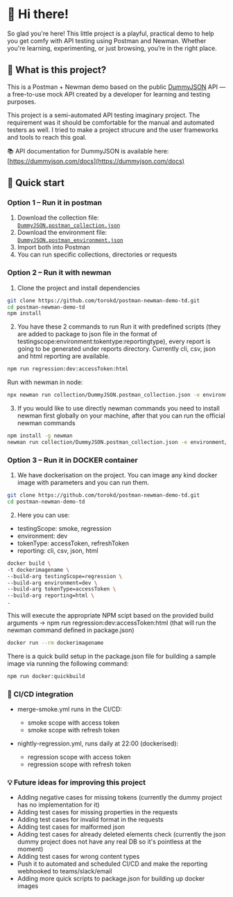 # 👋 Hi there!
So glad you're here! This little project is a playful, practical demo to help you get comfy with API testing using Postman and Newman. Whether you're learning, experimenting, or just browsing, you’re in the right place. 

## 👀 What is this project?
This is a Postman + Newman demo based on the public [DummyJSON](https://dummyjson.com) API — a free-to-use mock API created by a developer for learning and testing purposes. 

This project is a semi-automated API testing imaginary project. The requirement was it should be comfortable for the manual and automated testers as well. I tried to make a project strucure and the user frameworks and tools to reach this goal.

📚 API documentation for DummyJSON is available here: [https://dummyjson.com/docs](https://dummyjson.com/docs)

## 🚀 Quick start

### Option 1 – Run it in postman

1. Download the collection file:  
   [`DummyJSON.postman_collection.json`](./collection/DummyJSON.postman_collection.json)
2. Download the environment file:  
   [`DummyJSON.postman_environment.json`](./environment/DummyJSON.postman_environment.json)
3. Import both into Postman
4. You can run specific collections, directories or requests

### Option 2 – Run it with newman

1. Clone the project and install dependencies
```bash 
git clone https://github.com/torokd/postman-newman-demo-td.git
cd postman-newman-demo-td
npm install
```

2. You have these 2 commands to run
Run it with predefined scripts (they are added to package to json file in the format of testingscope:environment:tokentype:reportingtype), every report is going to be generated under reports directory. Currently cli, csv, json and html reporting are available.
```bash
npm run regression:dev:accessToken:html
```
Run with newman in node:
```bash
npx newman run collection/DummyJSON.postman_collection.json -e environment/DummyJSON.postman_environment.json --env-var token={{accessToken}}
```

3. If you would like to use directly newman commands you need to install newman first globally on your machine, after that you can run the official newman commands
```bash 
npm install -g newman
newman run collection/DummyJSON.postman_collection.json -e environment/DummyJSON.postman_environment.json --env-var token={{accessToken}}
```

### Option 3 – Run it in DOCKER container

1. We have dockerisation on the project. You can image any kind docker image with parameters and you can run them.
```bash
git clone https://github.com/torokd/postman-newman-demo-td.git
cd postman-newman-demo-td
```
2. Here you can use:
- testingScope: smoke, regression
- environment: dev
- tokenType: accessToken, refreshToken
- reporting: cli, csv, json, html
```bash
docker build \
-t dockerimagename \
--build-arg testingScope=regression \
--build-arg environment=dev \
--build-arg tokenType=accessToken \
--build-arg reporting=html \
.
```
This will execute the appropriate NPM scipt based on the provided build arguments -> npm run regression:dev:accessToken:html (that will run the newman command defined in package.json)
```bash
docker run --rm dockerimagename
```

There is a quick build setup in the package.json file for building a sample image via running the following command:
```bash
npm run docker:quickbuild
```

### 🤖 CI/CD integration

- merge-smoke.yml runs in the CI/CD:
   - smoke scope with access token
   - smoke scope with refresh token

- nightly-regression.yml, runs daily at 22:00 (dockerised):
   - regression scope with access token
   - regression scope with refresh token
  

### 💡 Future ideas for improving this project
   - Adding negative cases for missing tokens (currently the dummy project has no implementation for it)
   - Adding test cases for missing properties in the requests
   - Adding test cases for invalid format in the requests
   - Adding test cases for malformed json
   - Adding test cases for already deleted elements check (currently the json dummy project does not have any real DB so it's pointless at the moment)
   - Adding test cases for wrong content types
   - Push it to automated and scheduled CI/CD and make the reporting webhooked to teams/slack/email
   - Adding more quick scripts to package.json for building up docker images
